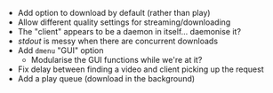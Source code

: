 * Add option to download by default (rather than play)
* Allow different quality settings for streaming/downloading
* The "client" appears to be a daemon in itself... daemonise it?
* *stdout* is messy when there are concurrent downloads
* Add `dmenu` "GUI" option
    * Modularise the GUI functions while we're at it?
* Fix delay between finding a video and client picking up the request
* Add a play queue (download in the background)
